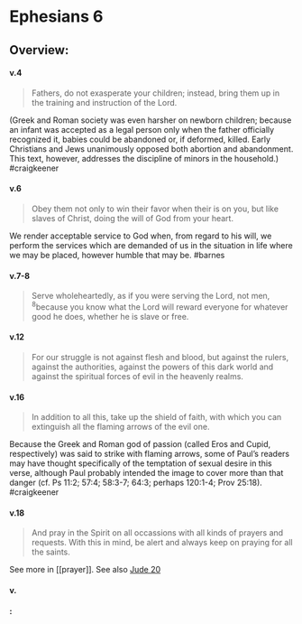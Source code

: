 # Ephesians 6

## Overview:


#### v.4
>Fathers, do not exasperate your children; instead, bring them up in the training and instruction of the Lord.

(Greek and Roman society was even harsher on newborn children; because an infant was accepted as a legal person only when the father officially recognized it, babies could be abandoned or, if deformed, killed. Early Christians and Jews unanimously opposed both abortion and abandonment. This text, however, addresses the discipline of minors in the household.)
#craigkeener 

#### v.6
>Obey them not only to win their favor when their is on you, but like slaves of Christ, doing the will of God from your heart.

We render acceptable service to God when, from regard to his will, we perform the services which are demanded of us in the situation in life where we may be placed, however humble that may be.
#barnes 

#### v.7-8
>Serve wholeheartedly, as if you were serving the Lord, not men, <sup>8</sup>because you know what the Lord will reward everyone for whatever good he does, whether he is slave or free.



#### v.12
>For our struggle is not against flesh and blood, but against the rulers, against the authorities, against the powers of this dark world and against the spiritual forces of evil in the heavenly realms.

#### v.16
>In addition to all this, take up the shield of faith, with which you can extinguish all the flaming arrows of the evil one.

Because the Greek and Roman god of passion (called Eros and Cupid, respectively) was said to strike with flaming arrows, some of Paul’s readers may have thought specifically of the temptation of sexual desire in this verse, although Paul probably intended the image to cover more than that danger (cf. Ps 11:2; 57:4; 58:3-7; 64:3; perhaps 120:1-4; Prov 25:18).
#craigkeener 

#### v.18
> And pray in the Spirit on all occassions with all kinds of prayers and requests. With this in mind, be alert and always keep on praying for all the saints.

See more in [[prayer]]. See also [Jude 20](Jude#v.20)

#### v.
>

#### :
>

